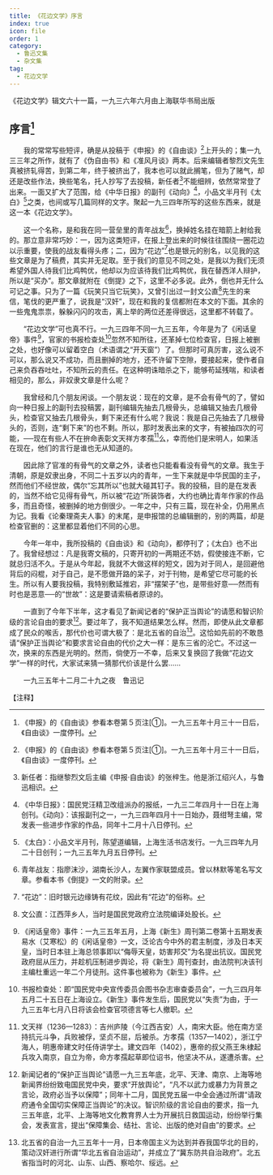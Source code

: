 ```yaml
---
title: 《花边文学》序言
index: true
icon: file
order: 1
category:
  - 鲁迅文集
  - 杂文集
tag:  
  - 花边文学
---
```


《花边文学》辑文六十一篇，一九三六年六月由上海联华书局出版

## 序言[^①]

　　我的常常写些短评，确是从投稿于《申报》的《自由谈》[^①]上开头的；集一九三三年之所作，就有了《伪自由书》和《准风月谈》两本。后来编辑者黎烈文先生真被挤轧得苦，到第二年，终于被挤出了，我本也可以就此搁笔，但为了赌气，却还是改些作法，换些笔名，托人抄写了去投稿，新任者[^②]不能细辨，依然常常登了出来。一面又扩大了范围，给《中华日报》的副刊《动向》[^③]，小品文半月刊《太白》[^④]之类，也间或写几篇同样的文字。聚起一九三四年所写的这些东西来，就是这一本《花边文学》。

　　这一个名称，是和我在同一营垒里的青年战友[^⑤]，换掉姓名挂在暗箭上射给我的。那立意非常巧妙：一，因为这类短评，在报上登出来的时候往往围绕一圈花边以示重要，使我的战友看得头疼；二，因为“花边”[^⑥]也是银元的别名，以见我的这些文章是为了稿费，其实并无足取。至于我们的意见不同之处，是我以为我们无须希望外国人待我们比鸡鸭优，他却以为应该待我们比鸡鸭优，我在替西洋人辩护，所以是“买办”。那文章就附在《倒提》之下，这里不必多说。此外，倒也并无什么可记之事。只为了一篇《玩笑只当它玩笑》，又曾引出过一封文公直[^⑦]先生的来信，笔伐的更严重了，说我是“汉奸”，现在和我的复信都附在本文的下面。其余的一些鬼鬼祟祟，躲躲闪闪的攻击，离上举的两位还差得很远，这里都不转载了。

　　“花边文学”可也真不行。一九三四年不同一九三五年，今年是为了《闲话皇帝》事件[^⑧]，官家的书报检查处[^⑨]忽然不知所往，还革掉七位检查官，日报上被删之处，也好像可以留着空白（术语谓之“开天窗”）了。但那时可真厉害，这么说不可以，那么说又不成功，而且删掉的地方，还不许留下空隙，要接起来，使作者自己来负吞吞吐吐，不知所云的责任。在这种明诛暗杀之下，能够苟延残喘，和读者相见的，那么，非奴隶文章是什么呢？

　　我曾经和几个朋友闲谈。一个朋友说：现在的文章，是不会有骨气的了，譬如向一种日报上的副刊去投稿罢，副刊编辑先抽去几根骨头，总编辑又抽去几根骨头，检查官又抽去几根骨头，剩下来还有什么呢？我说：我是自己先抽去了几根骨头的，否则，连“剩下来”的也不剩。所以，那时发表出来的文字，有被抽四次的可能，──现在有些人不在拚命表彰文天祥方孝孺[^⑩]么，幸而他们是宋明人，如果活在现在，他们的言行是谁也无从知道的。

　　因此除了官准的有骨气的文章之外，读者也只能看看没有骨气的文章。我生于清朝，原是奴隶出身，不同二十五岁以内的青年，一生下来就是中华民国的主子，然而他们不经世故，偶尔“忘其所以”也就大碰其钉子。我的投稿，目的是在发表的，当然不给它见得有骨气，所以被“花边”所装饰者，大约也确比青年作家的作品多，而且奇怪，被删掉的地方倒很少。一年之中，只有三篇，现在补全，仍用黑点为记。我看《论秦理斋夫人事》的末尾，是申报馆的总编辑删的，别的两篇，却是检查官删的：这里都显着他们不同的心思。

　　今年一年中，我所投稿的《自由谈》和《动向》，都停刊了；《太白》也不出了。我曾经想过：凡是我寄文稿的，只寄开初的一两期还不妨，假使接连不断，它就总归活不久。于是从今年起，我就不大做这样的短文，因为对于同人，是回避他背后的闷棍，对于自己，是不愿做开路的呆子，对于刊物，是希望它尽可能的长生。所以有人要我投稿，我特别敷延推宕，非“摆架子”也，是带些好意──然而有时也是恶意──的“世故”：这是要请索稿者原谅的。

　　一直到了今年下半年，这才看见了新闻记者的“保护正当舆论”的请愿和智识阶级的言论自由的要求[^⑾]。要过年了，我不知道结果怎么样。然而，即使从此文章都成了民众的喉舌，那代价也可谓大极了：是北五省的自治[^⑿]。这恰如先前的不敢恳请“保护正当舆论”和要求言论自由的代价之大一样：是东三省的沦亡。不过这一次，换来的东西是光明的。然而，倘使万一不幸，后来又复换回了我做“花边文学”一样的时代，大家试来猜一猜那代价该是什么罢……

　　一九三五年十二月二十九之夜　鲁迅记

【注释】

[^①]:《申报》的《自由谈》参看本卷第５页注[①]。一九三五年十月三十一日后，《自由谈》一度停刊。

[^②]:新任者：指继黎烈文后主编《申报·自由谈》的张梓生。他是浙江绍兴人，与鲁迅相识。

[^③]:《中华日报》：国民党汪精卫改组派办的报纸，一九三二年四月十一日在上海创刊。《动向》：该报副刊之一，一九三四年四月十一日始办，聂绀弩主编，常发表一些进步作家的作品，同年十二月十八日停刊。

[^④]:《太白》：小品文半月刊，陈望道编辑，上海生活书店发行。一九三四年九月二十日创刊；一九三五年九月五日停刊。

[^⑤]:青年战友：指廖沫沙，湖南长沙人，左翼作家联盟成员。曾以林默等笔名写文章。参看本书《倒提》一文的附录。

[^⑥]:“花边”：旧时银元边缘铸有花纹，因此有“花边”的俗称。

[^⑦]:文公直：江西萍乡人，当时是国民党政府立法院编译处股长。

[^⑧]:《闲话皇帝》事件：一九三五年五月，上海《新生》周刊第二卷第十五期发表易水（艾寒松）的《闲话皇帝》一文，泛论古今中外的君主制度，涉及日本天皇，当时日本驻上海总领事即以“侮辱天皇，妨害邦交”为名提出抗议。国民党政府屈从压力，并趁机压制进步舆论，将《新生》周刊查封，由法院判决该刊主编杜重远一年二个月徒刑。这件事也被称为《新生》事件。

[^⑨]:书报检查处：即“国民党中央宣传委员会图书杂志审查委员会”，一九三四月年五月二十五日在上海设立。《新生》事件发生后，国民党以“失责”为由，于一九三五年七月八日将该会检查官项德言等七人撤职。

[^⑩]:文天祥（1236—1283）：吉州庐陵（今江西吉安）人，南宋大臣。他在南方坚持抗元斗争，兵败被俘，坚贞不屈，后被杀。方孝孺（1357—1402），浙江宁海人，明惠帝建文时任侍讲学士。建文四年（1402），惠帝的叔父燕王朱棣起兵攻入南京，自立为帝，命方孝孺起草即位诏书，他坚决不从，遂遭杀害。

[^⑾]: 新闻记者的“保护正当舆论”请愿一九三五年底，北平、天津、南京、上海等地新闻界纷纷致电国民党中央，要求“开放舆论”，“凡不以武力或暴力为背景之言论，政府必当予以保障”；同年十二月，国民党五届一中全会通过所谓“请政府通令全国切实保障正当舆论”的决议。智识阶级的言论自由的要求，指一九三五年底，北平、上海等地文化教育界人士为开展抗日救国运动，纷纷举行集会，发表宣言，提出“保障集会、结社、言论、出版的绝对自由”的要求。

[^⑿]: 北五省的自治一九三五年十一月，日本帝国主义为达到并吞我国华北的目的，策动汉奸进行所谓“华北五省自治运动”，并成立了“冀东防共自治政府”。北五省指当时的河北、山东、山西、察哈尔、绥远。
